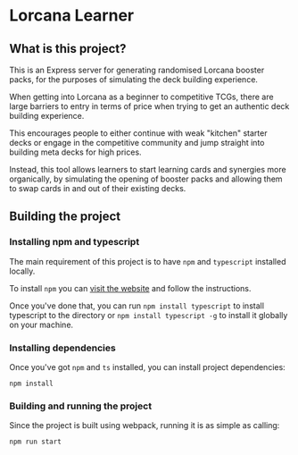 # Lorcana Learner

## What is this project?

This is an Express server for generating randomised Lorcana booster packs, for the purposes of simulating the deck building experience.

When getting into Lorcana as a beginner to competitive TCGs, there are large barriers to entry in terms of price when trying to get an authentic deck building experience.

This encourages people to either continue with weak "kitchen" starter decks or engage in the competitive community and jump straight into building meta decks for high prices.

Instead, this tool allows learners to start learning cards and synergies more organically, by simulating the opening of booster packs and allowing them to swap cards in and out of their existing decks.

## Building the project

### Installing npm and typescript

The main requirement of this project is to have `npm` and `typescript` installed locally.

To install `npm` you can [visit the website](https://docs.npmjs.com/downloading-and-installing-node-js-and-npm) and follow the instructions.

Once you've done that, you can run `npm install typescript` to install typescript to the directory or `npm install typescript -g` to install it globally on your machine.

### Installing dependencies

Once you've got `npm` and `ts` installed, you can install project dependencies:

`npm install`

### Building and running the project

Since the project is built using webpack, running it is as simple as calling:

`npm run start`